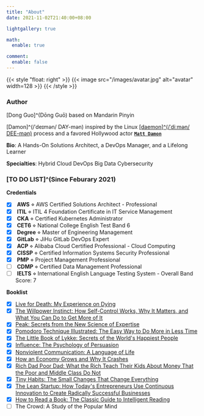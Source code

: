 ```yaml
---
title: "About"
date: 2021-11-02T21:40:00+08:00

lightgallery: true

math:
  enable: true

comment:
  enable: false
---
```


{{< style "float: right" >}}
{{< image src="/images/avatar.jpg" alt="avatar" width=128 >}}
{{< /style >}}

### Author

<i class="fa-solid fa-tags fa-fw"></i> [Dong Guo]^(Dōng Guō) based on Mandarin Pinyin  

<i class="fa-solid fa-tags fa-fw" style="opacity: 0"></i> [Damon]^(/ˈdeɪmən/ DAY-mən) inspired by the Linux [[daemon]^(/ˈdiːmən/ DEE-mən)](https://man7.org/linux/man-pages/man7/daemon.7.html) process and a favored Hollywood actor [**`Matt Damon`**](https://en.wikipedia.org/wiki/Matt_Damon)

<i class="fa-solid fa-seedling fa-fw"></i> **Bio**: A Hands-On Solutions Architect, a DevOps Manager, and a Lifelong Learner

<i class="fa-solid fa-user-tie fa-fw"></i> **Specialties**: <i class="fa-solid fa-cloud-upload-alt fa-fw fa-bounce"></i> Hybrid Cloud <i class="fa-solid fa-code-branch fa-fw fa-flip"></i> DevOps <i class="fa-solid fa-layer-group fa-fw fa-beat"></i> Big Data <i class="fa-solid fa-bell fa-fw fa-shake"></i> Cybersecurity

### [TO DO LIST]^(Since Feburary 2021)

<i class="fa-solid fa-tasks fa-fw"></i> **Credentials**

- [x] <i class="fa-brands fa-aws fa-fw"></i> **AWS** ⋄ AWS Certified Solutions Architect - Professional
- [x] <i class="fa-solid fa-cogs fa-fw"></i> **ITIL** ⋄ ITIL 4 Foundation Certificate in IT Service Management
- [x] <i class="fa-solid fa-dharmachakra fa-fw"></i> **CKA** ⋄ Certified Kubernetes Administrator
- [x] <i class="fa-solid fa-language fa-fw"></i> **CET6** ⋄ National College English Test Band 6
- [x] <i class="fa-solid fa-graduation-cap fa-fw"></i> **Degree** ⋄ Master of Engineering Management
- [x] <i class="fa-brands fa-gitlab fa-fw"></i> **GitLab** ⋄ JiHu GitLab DevOps Expert
- [x] <i class="fa-solid fa-cloud fa-fw"></i> **ACP** ⋄ Alibaba Cloud Certified Professional - Cloud Computing
- [x] <i class="fa-solid fa-user-shield fa-fw"></i> **CISSP** ⋄ Certified Information Systems Security Professional
- [x] <i class="fa-solid fa-users-cog fa-fw"></i> **PMP** ⋄ Project Management Professional
- [ ] <i class="fa-solid fa-user-tag fa-fw"></i> **CDMP** ⋄ Certified Data Management Professional
- [ ] <i class="fa-solid fa-language fa-fw"></i> **IELTS** ⋄ International English Language Testing System - Overall Band Score: 7

<i class="fa-solid fa-book-open fa-fw"></i> **Booklist**

- [x] [Live for Death: My Experience on Dying](/en/2021/10/notes-from-live-for-death-my-experience-on-dying/)
- [x] [The Willpower Instinct: How Self-Control Works, Why It Matters, and What You Can Do to Get More of It](/en/2021/11/notes-from-the-willpower-instinct/)
- [x] [Peak: Secrets from the New Science of Expertise](/en/2021/12/notes-from-peak-secrets-from-the-new-science-of-expertise/)
- [x] [Pomodoro Technique Illustrated: The Easy Way to Do More in Less Time](/en/2022/01/notes-from-pomodoro-technique-illustrated/)
- [x] [The Little Book of Lykke: Secrets of the World's Happiest People](/en/2022/01/notes-from-secrets-of-the-worlds-happiest-people/)
- [x] [Influence: The Psychology of Persuasion](/en/2022/03/notes-from-influence-the-psychology-of-persuasion/)
- [x] [Nonviolent Communication: A Language of Life](/en/2022/03/notes-from-nonviolent-communication-a-language-of-life/)
- [x] [How an Economy Grows and Why It Crashes](/en/2022/04/notes-from-how-an-economy-grows-and-why-it-crashes/)
- [x] [Rich Dad Poor Dad: What the Rich Teach Their Kids About Money That the Poor and Middle Class Do Not](/en/2022/05/notes-from-rich-dad-poor-dad/)
- [x] [Tiny Habits: The Small Changes That Change Everything](/en/2024/03/notes-from-tiny-habits-the-small-changes-that-change-everything/)
- [x] [The Lean Startup: How Today's Entrepreneurs Use Continuous Innovation to Create Radically Successful Businesses](/en/2025/09/notes-from-the-lean-startup/)
- [x] [How to Read a Book: The Classic Guide to Intelligent Reading](/en/2025/09/notes-from-how-to-read-a-book/)
- [ ] The Crowd: A Study of the Popular Mind
